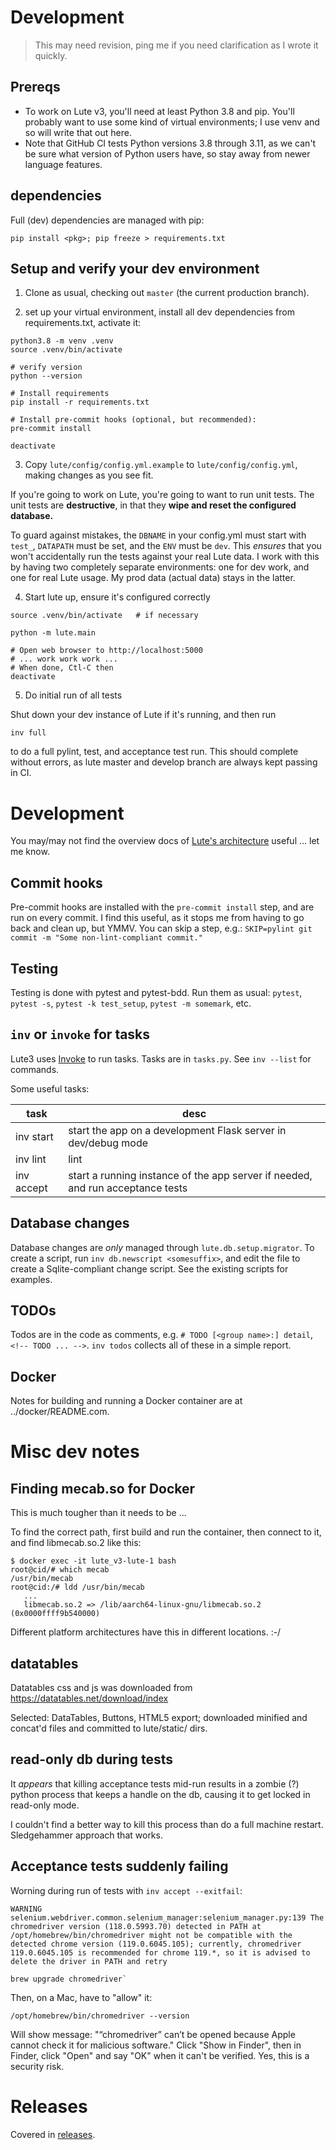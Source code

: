# Development

> This may need revision, ping me if you need clarification as I wrote it quickly.

## Prereqs

* To work on Lute v3, you'll need at least Python 3.8 and pip.  You'll probably want to use some kind of virtual environments; I use venv and so will write that out here.
* Note that GitHub CI tests Python versions 3.8 through 3.11, as we can't be sure what version of Python users have, so stay away from newer language features.

## dependencies

Full (dev) dependencies are managed with pip:

`pip install <pkg>; pip freeze > requirements.txt`


## Setup and verify your dev environment

1. Clone as usual, checking out `master` (the current production branch).

2. set up your virtual environment, install all dev dependencies from requirements.txt, activate it:

```
python3.8 -m venv .venv
source .venv/bin/activate

# verify version
python --version

# Install requirements
pip install -r requirements.txt

# Install pre-commit hooks (optional, but recommended):
pre-commit install

deactivate
```

3. Copy `lute/config/config.yml.example` to `lute/config/config.yml`, making changes as you see fit.

If you're going to work on Lute, you're going to want to run unit tests.  The unit tests are **destructive**, in that they **wipe and reset the configured database.**

To guard against mistakes, the `DBNAME` in your config.yml must start with `test_`, `DATAPATH` must be set, and the `ENV` must be `dev`.  This *ensures* that you won't accidentally run the tests against your real Lute data.  I work with this by having two completely separate environments: one for dev work, and one for real Lute usage.  My prod data (actual data) stays in the latter.

4. Start lute up, ensure it's configured correctly

```
source .venv/bin/activate   # if necessary

python -m lute.main

# Open web browser to http://localhost:5000
# ... work work work ...
# When done, Ctl-C then
deactivate
```

5. Do initial run of all tests

Shut down your dev instance of Lute if it's running, and then run

```
inv full
```

to do a full pylint, test, and acceptance test run.  This should complete without errors, as lute master and develop branch are always kept passing in CI.

# Development

You may/may not find the overview docs of [Lute's architecture](./architecture.md) useful ... let me know.

## Commit hooks

Pre-commit hooks are installed with the `pre-commit install` step, and are run on every commit.  I find this useful, as it stops me from having to go back and clean up, but YMMV.  You can skip a step, e.g.: `SKIP=pylint git commit -m "Some non-lint-compliant commit."`

## Testing

Testing is done with pytest and pytest-bdd.  Run them as usual: `pytest`, `pytest -s`, `pytest -k test_setup`, `pytest -m somemark`, etc.

## `inv` or `invoke` for tasks

Lute3 uses [Invoke](https://docs.pyinvoke.org/en/stable/index.html) to run tasks.  Tasks are in `tasks.py`.  See `inv --list` for commands.

Some useful tasks:

| task | desc |
| --- | --- |
| inv start | start the app on a development Flask server in dev/debug mode |
| inv lint | lint |
| inv accept | start a running instance of the app server if needed, and run acceptance tests |

## Database changes

Database changes are _only_ managed through `lute.db.setup.migrator`.  To create a script, run `inv db.newscript <somesuffix>`, and edit the file to create a Sqlite-compliant change script.  See the existing scripts for examples.

## TODOs

Todos are in the code as comments, e.g. `# TODO [<group name>:] detail`, `<!-- TODO ... -->`.
`inv todos` collects all of these in a simple report.

## Docker

Notes for building and running a Docker container are at ../docker/README.com.

# Misc dev notes

## Finding mecab.so for Docker

This is much tougher than it needs to be ...

To find the correct path, first build and run the container,
then connect to it, and find libmecab.so.2 like this:

```
$ docker exec -it lute_v3-lute-1 bash
root@cid/# which mecab
/usr/bin/mecab
root@cid:/# ldd /usr/bin/mecab
   ...
   libmecab.so.2 => /lib/aarch64-linux-gnu/libmecab.so.2 (0x0000ffff9b540000)
```

Different platform architectures have this in different locations. :-/

## datatables

Datatables css and js was downloaded from https://datatables.net/download/index

Selected: DataTables, Buttons, HTML5 export; downloaded minified and concat'd files and committed to lute/static/ dirs.

## read-only db during tests

It _appears_ that killing acceptance tests mid-run results in a zombie (?) python process that keeps a handle on the db, causing it to get locked in read-only mode.

I couldn't find a better way to kill this process than do a full machine restart.  Sledgehammer approach that works.


## Acceptance tests suddenly failing

Worning during run of tests with `inv accept --exitfail`:

```
WARNING  selenium.webdriver.common.selenium_manager:selenium_manager.py:139 The chromedriver version (118.0.5993.70) detected in PATH at /opt/homebrew/bin/chromedriver might not be compatible with the detected chrome version (119.0.6045.105); currently, chromedriver 119.0.6045.105 is recommended for chrome 119.*, so it is advised to delete the driver in PATH and retry
```


```
brew upgrade chromedriver`
```

Then, on a Mac, have to "allow" it:

```
/opt/homebrew/bin/chromedriver --version
```

Will show message: "“chromedriver” can’t be opened because Apple cannot check it for malicious software."  Click "Show in Finder", then in Finder, click "Open" and say "OK" when it can't be verified.  Yes, this is a security risk.

# Releases

Covered in [releases](./releases.md).